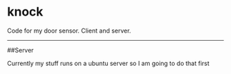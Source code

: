 knock
=====

Code for my door sensor. Client and server.

-----------------------------------------
##Server

Currently my stuff runs on a ubuntu server so I am going to do that first
